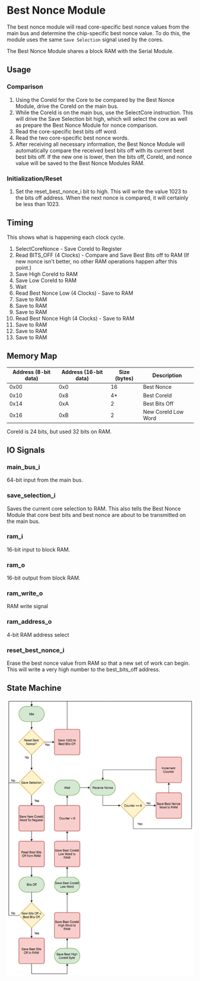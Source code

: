 # Best Nonce Module

The best nonce module will read core-specific best nonce values from the main
bus and determine the chip-specific best nonce value. To do this, the module
uses the same `Save Selection` signal used by the cores.

The Best Nonce Module shares a block RAM with the Serial Module.

## Usage
### Comparison
1. Using the CoreId for the Core to be compared by the Best Nonce Module, drive
the CoreId on the main bus.
2. While the CoreId is on the main bus, use the SelectCore instruction. This
will drive the Save Selection bit high, which will select the core as well as
prepare the Best Nonce Module for nonce comparison.
3. Read the core-specific best bits off word.
4. Read the two core-specific best nonce words.
5. After receiving all necessary information, the Best Nonce Module will
automatically compare the received best bits off with its current best best
bits off. If the new one is lower, then the bits off, CoreId, and nonce value
will be saved to the Best Nonce Modules RAM.
### Initialization/Reset
1. Set the reset_best_nonce_i bit to high. This will write the value 1023 to
the bits off address. When the next nonce is compared, it will certainly be
less than 1023.

## Timing
This shows what is happening each clock cycle.
1. SelectCoreNonce <CoreId> - Save CoreId to Register
2. Read BITS_OFF (4 Clocks) - Compare and Save Best Bits off to RAM (If new nonce isn't better, no other RAM operations happen after this point.)
3. Save High CoreId to RAM
4. Save Low CoreId to RAM
5. Wait
6. Read Best Nonce Low (4 Clocks) - Save to RAM
7. Save to RAM
8. Save to RAM
9. Save to RAM
10. Read Best Nonce High (4 Clocks) - Save to RAM
11. Save to RAM
12. Save to RAM
13. Save to RAM

## Memory Map
| Address (8-bit data)  | Address (16-bit data) | Size (bytes) | Description         |
| --------------------- | --------------------- | ------------ | ------------------- |
| 0x00                  | 0x0                   | 16           | Best Nonce          |
| 0x10                  | 0x8                   | 4*           | Best CoreId         |
| 0x14                  | 0xA                   | 2            | Best Bits Off       |
| 0x16                  | 0xB                   | 2            | New CoreId Low Word |

CoreId is 24 bits, but used 32 bits on RAM.

## IO Signals

### main_bus_i
64-bit input from the main bus.

### save_selection_i
Saves the current core selection to RAM. This also tells the Best Nonce Module
that core best bits and best nonce are about to be transmitted on the main bus.

### ram_i
16-bit input to block RAM.

### ram_o
16-bit output from block RAM.

### ram_write_o
RAM write signal

### ram_address_o
4-bit RAM address select

### reset_best_nonce_i
Erase the best nonce value from RAM so that a new set of work can begin. This
will write a very high number to the best_bits_off address.

## State Machine

![Best Nonce Module State Machine](../gfx/best_nonce_module_state_machine.png)
